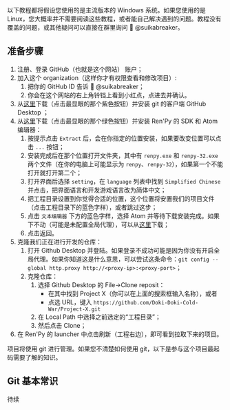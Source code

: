 以下教程都将假设您使用的是主流版本的 Windows 系统。如果您使用的是 Linux，您大概率并不需要阅读这些教程，或者能自己解决遇到的问题。教程没有覆盖的问题，或其他疑问可以直接在群里询问 🍉 @suikabreaker。
## 准备步骤
1. 注册、登录 GitHub（也就是这个网站） 账户；
2. 加入这个 organization（这样你才有权限查看和修改项目）:
    1. 把你的 GitHub ID 告诉 🍉 @suikabreaker；
    2. 你会在这个网站的右上角铃铛上看到小红点，点进去并确认。
3. 从[这里](https://desktop.github.com/)下载（点击最显眼的那个紫色按钮）并安装 git 的客户端 GitHub Desktop ；
4. 从[这里](https://www.renpy.org/latest.html)下载（点击最显眼的那个绿色按钮）并安装 Ren'Py 的 SDK 和 Atom 编辑器：
    1. 按提示点击 `Extract` 后，会在你指定的位置安装，如果要改变位置可以点击 `...` 按钮；
    2. 安装完成后在那个位置打开文件夹，其中有 `renpy.exe` 和 `renpy-32.exe` 两个文件（在你的电脑上可能显示为 `renpy`、`renpy-32`），如果第一个不能打开就打开第二个；
    3. 打开界面后选择 `setting`，在 `language` 列表中找到 `Simplified Chinese` 并点击，把界面语言和开发游戏语言改为简体中文；
    4. 把工程目录设置到你觉得合适的位置，这个位置将安置我们的项目文件（点击工程目录下的蓝色字样），或者跳过这步；
    5. 点击 `文本编辑器` 下方的蓝色字样，选择 Atom 并等待下载安装完成。如果下不动（可能是未配置全局代理），可以从[这里](https://atom.io/)下载；
    6. 点击返回。
7. 克隆我们正在进行开发的仓库：
    1. 打开 Github Desktop 并登陆。如果登录不成功可能是因为你没有开启全局代理。如果你知道这是什么意思，可以尝试这条命令：`git config --global http.proxy http://<proxy-ip>:<proxy-port>`；
    2. 克隆仓库：
        1. 选择 Github Desktop 的 File->Clone reposit：
            - 在其中找到 Project X（你可以在上面的搜索框输入名称），或者
            - 点选 URL，键入 `https://github.com/Doki-Doki-Cold-War/Project-X.git`
        2. 在 Local Path 中选择之前选定的“工程目录”；
        3. 然后点击 Clone；
8. 在 Ren'Py 的 launcher 中点击刷新（工程右边），即可看到拉取下来的项目。


项目将使用 git 进行管理。如果您不清楚如何使用 git，以下是参与这个项目最起码需要了解的知识。
## Git 基本常识

待续
